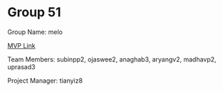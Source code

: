 # Group 51
Group Name: melo

[MVP Link](https://docs.google.com/document/d/12pPwD0xIBYYsuHphHprLaHpqi36ypjWL3JxI2B6ovLY/edit)

Team Members: subinpp2, ojaswee2, anaghab3, aryangv2, madhavp2, uprasad3

Project Manager: tianyiz8
